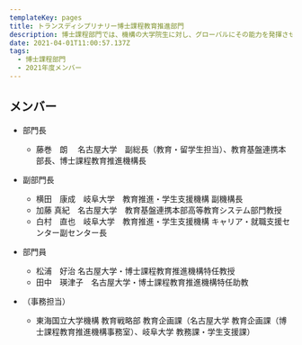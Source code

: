 ```yaml
---
templateKey: pages
title: トランスディシプリナリー博士課程教育推進部門
description: 博⼠課程部⾨では、機構の大学院生に対し、グローバルにその能力を発揮させるために、自分の専門領域の深い学識と卓越した能力に加えて、関係者との協働ネットワークを創造発展させる能力の育成を行います。
date: 2021-04-01T11:00:57.137Z
tags:
  - 博⼠課程部⾨
  - 2021年度メンバー
---
```

## メンバー

* 部門長

  * 藤巻　朗　 名古屋大学　副総長（教育・留学生担当）、教育基盤連携本部長、博士課程教育推進機構長
* 副部門長

  * 横田　康成　岐阜大学　教育推進・学生支援機構 副機構長
  * 加藤  真紀　名古屋大学　教育基盤連携本部高等教育システム部門教授
  * 白村　直也　岐阜大学　教育推進・学生支援機構 キャリア・就職支援センター副センター長
* 部門員

  * 松浦　好治	名古屋大学・博士課程教育推進機構特任教授
  * 田中　瑛津子　名古屋大学・博士課程教育推進機構特任助教
* （事務担当）

  * 東海国立大学機構 教育戦略部 教育企画課（名古屋大学 教育企画課（博士課程教育推進機構事務室）、岐阜大学 教務課・学生支援課）